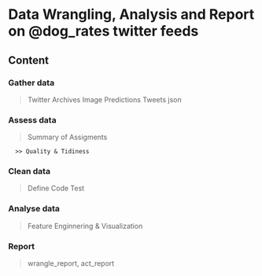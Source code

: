# Data Wrangling, Analysis and Report on @dog_rates twitter feeds
## Content

### Gather data

  > Twitter Archives Image Predictions Tweets json

### Assess data

  > Summary of Assigments

      >> Quality & Tidiness

### Clean data

   > Define Code Test

### Analyse data

  > Feature Enginnering & Visualization

### Report

  > wrangle_report, act_report
